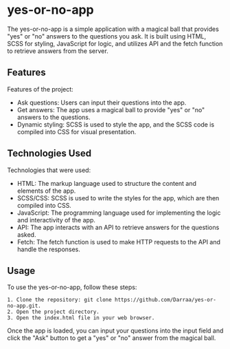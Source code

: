 # yes-or-no-app
The yes-or-no-app is a simple application with a magical ball that provides "yes" or "no" answers to the questions you ask. It is built using HTML, SCSS for styling, JavaScript for logic, and utilizes API and the fetch function to retrieve answers from the server.

<h2>Features</h2>
Features of the project:

- Ask questions: Users can input their questions into the app.
- Get answers: The app uses a magical ball to provide "yes" or "no" answers to the questions.
- Dynamic styling: SCSS is used to style the app, and the SCSS code is compiled into CSS for visual presentation.

<h2>Technologies Used</h2>
Technologies that were used:

- HTML: The markup language used to structure the content and elements of the app.
- SCSS/CSS: SCSS is used to write the styles for the app, which are then compiled into CSS.
- JavaScript: The programming language used for implementing the logic and interactivity of the app.
- API: The app interacts with an API to retrieve answers for the questions asked.
- Fetch: The fetch function is used to make HTTP requests to the API and handle the responses.

<h2>Usage</h2>
To use the yes-or-no-app, follow these steps:

    1. Clone the repository: git clone https://github.com/Darraa/yes-or-no-app.git.
    2. Open the project directory.
    3. Open the index.html file in your web browser.


Once the app is loaded, you can input your questions into the input field and click the "Ask" button to get a "yes" or "no" answer from the magical ball.
